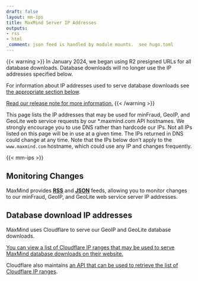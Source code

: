```yaml
---
draft: false
layout: mm-ips
title: MaxMind Server IP Addresses
outputs:
- rss
- html
_comment: json feed is handled by module mounts.  see hugo.toml
---
```


{{< warning >}}
In January 2024, we began using R2 presigned URLs for all database downloads.
Database downloads will no longer use the IP addresses specified below.

For information about IP addresses used to serve database downloads see
[the appropriate section below](#database-download-ip-addresses).

[Read our release note for more information.](/geoip/release-notes/2024#presigned-urls-for-database-downloads)
{{< /warning >}}

This page lists the IP addresses that may be used for minFraud, GeoIP, and
GeoLite web service requests by our \*.maxmind.com API hostnames. We strongly
encourage you to use DNS rather than hardcode our IPs. Not all IPs listed on
this page will be in use at a given time. The IPs returned in DNS could change
at any time. Note that the IPs below don’t apply to the `www.maxmind.com`
hostname, which could use any IP and changes frequently.

{{< mm-ips >}}

## Monitoring Changes

MaxMind provides [**RSS**](/maxmind-server-ip-addresses/index.xml) and [**JSON**](/maxmind-server-ip-addresses.json) feeds, allowing you to monitor changes to our
minFraud, GeoIP, and GeoLite web service server IP addresses.

## Database download IP addresses

MaxMind uses Cloudflare to serve our GeoIP and GeoLite database downloads.

[You can view a list of Cloudflare IP ranges that may be used to serve MaxMind database downloads on their website.](https://www.cloudflare.com/ips/)

Cloudflare also maintains
[an API that can be used to retrieve the list of Cloudflare IP ranges](https://developers.cloudflare.com/api/operations/cloudflare-i-ps-cloudflare-ip-details).
